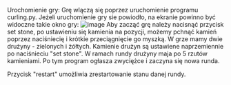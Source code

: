 Urochomienie gry:
Grę wlączą się poprzez uruchomienie programu curling.py.
Jeżeli uruchomienie gry sie powiodło, na ekranie powinno być widoczne takie okno gry:
![image](https://github.com/jparzysz/WFIT24L_Curling/assets/173381946/2c02818e-65ed-4321-a264-e29cef5af4c4)
Aby zacząć grę należy nacisnąć przycisk set stone, po ustawieniu się kamienia na pozycji, możemy pchnąć kamień poprzez naciśniecię i krótkie przeciągnięcie go myszką. 
W grze mamy dwie drużyny - zielonych i żółtych.  Kamienie drużyn są ustawiene naprzemiennie po naciśnieciu "set stone".
W ramach rundy drużyny maja po 5 rzutów kamieniami.
Po tym program ogłasza zwyciężce i zaczyna się nowa runda.

Przycisk "restart" umożliwia zrestartowanie stanu danej rundy.
